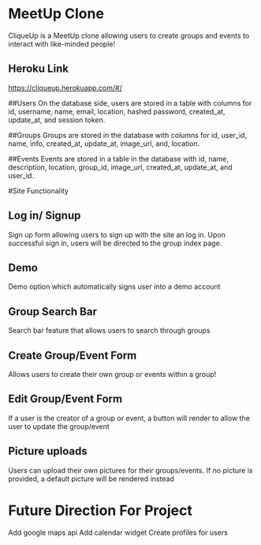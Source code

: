 # MeetUp Clone
CliqueUp is a MeetUp clone allowing users to create groups and events to interact with like-minded people!

## Heroku Link
https://cliqueup.herokuapp.com/#/

##Users
On the database side, users are stored in a table with columns for id, username, name, email, location, hashed password, created_at, update_at, and session token.

##Groups
Groups are stored in the database with columns for id, user_id, name, info, created_at, update_at, image_url, and, location.


##Events
Events are stored in a table in the database with id, name, description, location, group_id, image_url,  created_at, update_at, and user_id.

#Site Functionality

## Log in/ Signup
Sign up form allowing users to sign up with the site an log in. Upon successful sign in, users will be directed to the group index page.

## Demo
Demo option which automatically signs user into a demo account

## Group Search Bar
Search bar feature that allows users to search through groups

## Create Group/Event Form
Allows users to create their own group or events within a group!

## Edit Group/Event Form
If a user is the creator of a group or event, a button will render to allow the user to update the group/event

## Picture uploads
Users can upload their own pictures for their groups/events. If no picture is provided, a default picture will be rendered instead


# Future Direction For Project
Add google maps api
Add calendar widget
Create profiles for users
